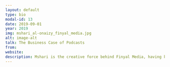 ```yaml
---
layout: default
type: bio
modal-id: 13
date: 2019-09-01
year: 2019
img: mshari_al-onaizy_finyal_media.jpg
alt: image-alt
talk: The Business Case of Podcasts
from:
website: 
description: Mshari is the creative force behind Finyal Media, having kickstarted the business with the creation of his original podcast, Millennial Mirrors. Following the success of his podcasting experiment, Mshari decided to turn his passion project into a business with the launch of Finyal Media. Prior to establishing Finyal, Mshari held several senior management positions in Kuwaiti businesses such as Abyat Megastore and NTEC. He is also a certified coach and holds a Masters in Entrepreneurship from University of Southampton.
---
```

